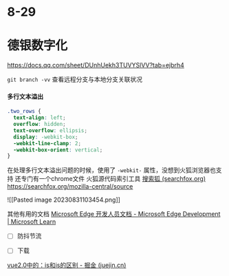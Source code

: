 # 8-29

# 德银数字化

https://docs.qq.com/sheet/DUnhUekh3TUVYSlVV?tab=ejbrh4

`git branch -vv` 查看远程分支与本地分支关联状况

#### 多行文本溢出

```css
.two_rows {
  text-align: left;
  overflow: hidden;
  text-overflow: ellipsis;
  display: -webkit-box;
  -webkit-line-clamp: 2;
  -webkit-box-orient: vertical;
}
```
在处理多行文本溢出问题的时候，使用了 `-webkit-` 属性，没想到火狐浏览器也支持
还专门有一个chrome文件
火狐源代码索引工具 [搜索狐 (searchfox.org)](https://searchfox.org/)
https://searchfox.org/mozilla-central/source

![[Pasted image 20230831103454.png]]

其他有用的文档
[Microsoft Edge 开发人员文档 - Microsoft Edge Development | Microsoft Learn](https://learn.microsoft.com/zh-cn/microsoft-edge/developer/)



- [ ] 防抖节流
- [ ] 下载



[vue2.0中的：is和is的区别 - 掘金 (juejin.cn)](https://juejin.cn/post/6844903703732813838?searchId=20230906153515B36AA95E0F42D7813A1D)